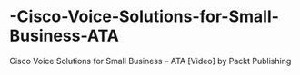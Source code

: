 # -Cisco-Voice-Solutions-for-Small-Business-ATA
 Cisco Voice Solutions for Small Business – ATA [Video] by Packt Publishing
